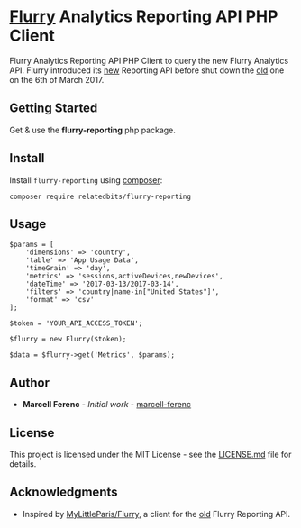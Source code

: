 # [Flurry](https://developer.yahoo.com/analytics/) Analytics Reporting API PHP Client

Flurry Analytics Reporting API PHP Client to query the new Flurry Analytics API.
Flurry introduced its [new](https://developer.yahoo.com/flurry/docs/api/code/analyticsapi/) Reporting API before shut down the [old](https://developer.yahoo.com/flurry/docs/api/code/appinfo/) one on the 6th of March 2017.

## Getting Started

Get & use the **flurry-reporting** php package.

## Install

Install ```flurry-reporting``` using [composer](https://getcomposer.org/):
```
composer require relatedbits/flurry-reporting
```

## Usage

```
$params = [
    'dimensions' => 'country',
    'table' => 'App Usage Data',
    'timeGrain' => 'day',
    'metrics' => 'sessions,activeDevices,newDevices',
    'dateTime' => '2017-03-13/2017-03-14',
    'filters' => 'country|name-in["United States"]',
    'format' => 'csv'
];
```

```
$token = 'YOUR_API_ACCESS_TOKEN';

$flurry = new Flurry($token);

$data = $flurry->get('Metrics', $params);
```

## Author

* **Marcell Ferenc** - *Initial work* - [marcell-ferenc](https://github.com/marcell-ferenc)

## License

This project is licensed under the MIT License - see the [LICENSE.md](LICENSE.md) file for details.

## Acknowledgments

* Inspired by [MyLittleParis/Flurry](https://github.com/MyLittleParis/Flurry), a client for the [old](https://developer.yahoo.com/flurry/docs/api/code/appinfo/) Flurry Reporting API.